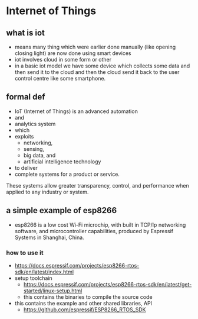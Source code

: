 # Internet of Things

## what is iot

- means many thing which were earlier done manually (like
  opening closing light) are now done using smart devices
- iot involves cloud in some form or other
- in a basic iot model we have some device which collects
  some data and then send it to the cloud and then the cloud
  send it back to the user control centre like some
  smartphone.

## formal def

- IoT (Internet of Things) is an advanced automation
- and
- analytics system
- which
- exploits
    - networking,
    - sensing,
    - big data, and
    - artificial intelligence technology
- to deliver
- complete systems for a product or service.

These systems allow greater transparency, control, and
performance when applied to any industry or system.

## a simple example of esp8266

- esp8266 is a low cost Wi-Fi microchip, with built in TCP/Ip networking software,
  and microcontroller capabilities, produced by Espressif Systems in Shanghai, China.

### how to use it

- <https://docs.espressif.com/projects/esp8266-rtos-sdk/en/latest/index.html>
- setup toolchain
    - <https://docs.espressif.com/projects/esp8266-rtos-sdk/en/latest/get-started/linux-setup.html>
    - this contains the binaries to compile the source code
- this contains the example and other shared libraries, API
    - <https://github.com/espressif/ESP8266_RTOS_SDK>
